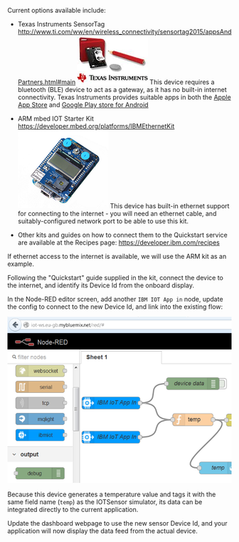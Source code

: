 
Current options available include:

-	Texas Instruments SensorTag
	http://www.ti.com/ww/en/wireless_connectivity/sensortag2015/appsAndPartners.html#main
	![](/media/93774f020b17d40f4abb647dc81b5e8c.png)
	This device requires a bluetooth (BLE) device to act as a gateway, as it has no built-in internet connectivity.
	Texas Instruments provides suitable apps in both the 
	[Apple App Store](https://itunes.apple.com/gb/app/ti-sensortag/id552918064?mt=8) and 
	[Google Play store for Android](https://play.google.com/store/apps/details?id=com.ti.ble.sensortag&hl=en_GB)

-	ARM mbed IOT Starter Kit
	https://developer.mbed.org/platforms/IBMEthernetKit
	![](/media/ed797e7eb4b1673cea96a84c07334d56.png)
	This device has built-in ethernet support for connecting to the internet - you will need an ethernet cable,
	and suitably-configured network port to be able to use this kit.
  
-	Other kits and guides on how to connect them to the Quickstart service are
	available at the Recipes page:
	https://developer.ibm.com/recipes

If ethernet access to the internet is available, we will use the ARM kit as an example.

Following the "Quickstart" guide supplied in the kit, connect the device to the 
internet, and identify its Device Id from the onboard display.

In the Node-RED editor screen, add another `IBM IOT App in` node, update the 
config to connect to the new Device Id, and link into the existing flow:

![](/media/65f108b661c7567007308b122bd32d9e.png)

Because this device generates a temperature value and tags it with the same 
field name (`temp`) as the IOTSensor simulator, its data can be integrated
 directly to the current application.

Update the dashboard webpage to use the new sensor Device Id, and your application
 will now display the data feed from the actual device.
